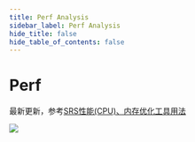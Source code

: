```yaml
---
title: Perf Analysis
sidebar_label: Perf Analysis 
hide_title: false
hide_table_of_contents: false
---
```


# Perf

最新更新，参考[SRS性能(CPU)、内存优化工具用法](https://www.jianshu.com/p/6d4a89359352)

![](https://ossrs.net/gif/v1/sls.gif?site=ossrs.io&path=/lts/doc-zh-5/doc/perf)


